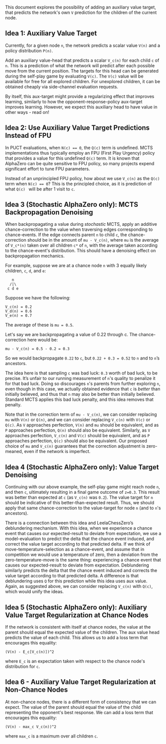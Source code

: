This document explores the possibility of adding an auxiliary value target, that predicts the network's
own `V` prediction for the children of the current node.

## Idea 1: Auxiliary Value Target

Currently, for a given node `n`, the network predicts a scalar value `V(n)` and a policy distribution `P(n)`.

Add an auxiliary value-head that predicts a scalar `V_c(n)` for each child `c` of `n`. 
This is a prediction of what the network will predict after each possible move from the current position. 
The targets for this head can be generated during the self-play game by evaluating `V(c)`. The `V(c)` 
value will be available for free for all explored children. For unexplored children, it can be obtained 
cheaply via side-channel evaluation requests.

By itself, this aux-target might provide a regularizing effect that improves learning,
similarly to how the opponent-response-policy aux-target improves learning. However, we expect this
auxiliary head to have value in other ways - read on!

## Idea 2: Use Auxiliary Value Target Predictions Instead of FPU

In PUCT evaluations, when `N(c) == 0`, the `Q(c)` term is undefined. MCTS implementations thus typically employ
an FPU (First Play Urgency) policy that provides a value for this undefined `Q(c)` term. It is known that 
AlphaZero can be quite sensitive to FPU policy, so many projects expend significant effort to tune FPU parameters.

Instead of an unprincipled FPU policy, how about we use `V_c(n)` as the `Q(c)` term when `N(c) == 0`?
This is the principled choice, as it is prediction of what `Q(c) ` will be after 1 visit to `c`.

## Idea 3 (Stochastic AlphaZero only): MCTS Backpropagation Denoising

When backpropagating a value during _stochastic_ MCTS, apply an additive chance-correction to the 
value when traversing edges corresponding to chance-events. If the edge connects parent `n` to child `c`,
the chance-correction should be in the amount of `mu - V_c(n)`, where `mu` is the average of `V_c*(n)`
taken over all children `c*` of `n`, with the average taken according to the chance-event's distribution.
This should have a denoising effect on backpropagation mechanics.

For example, suppose we are at a chance node `n` with 3 equally likely children, `c`, `d`, and `e`:

```
   n
  /|\
 c d e
```

Suppose we have the following:

```
V_c(n) = 0.2
V_d(n) = 0.6
V_e(n) = 0.7
```

The average of these is `mu = 0.5`.

Let's say we are backpropagating a value of 0.22 through c. The chance-correction here would be:

```
mu - V_c(n) = 0.5 - 0.2 = 0.3
```

So we would backpropagate `0.22` to `c`, but `0.22 + 0.3 = 0.52` to `n` and to `n`’s ancestors.

The idea here is that sampling `c` was bad luck: `0.3` worth of bad luck, to be precise.
It’s unfair to our running measurement of `n`'s quality to penalize it for that bad luck. 
Doing so discourages `n`'s parents from further exploring `n`, even though in this case,
we actually obtained evidence that `c` is _better_ than initially believed, and thus that
`n` may also be better than initially believed. Standard MCTS applies this bad luck penalty,
and this idea removes that penalty.

Note that in the correction term of `mu - V_c(n)`, we can consider replacing `mu` with `V(n)` or
`Q(n)`, and we can consider replacing `V_c(n)` with `V(c)` or `Q(c)`. As `V`
approaches perfection, `V(n)` and `mu` should be equivalent, and as `P` approaches perfection,
`Q(n)` should also be equivalent. Similarly, as `V` approaches perfection, `V_c(n)` and `V(c)`
should be equivalent, and as `P` approaches perfection, `Q(c)` should also be equivalent.
Our proposed choice of `mu` and `V_c(n)` guarantees that the correction adjustment
is zero-meaned, even if the network is imperfect.

## Idea 4 (Stochastic AlphaZero only): Value Target Denoising

Continuing with our above example, the self-play game might reach node `n`, and then `c`, 
ultimately resulting in a final game outcome of `z=0.3`. This result was better than expected at 
`c` (as `V_c(n)` was `0.2`). The value target for `n` should be indicative of this better-than-expected result.
Thus, we should apply that same chance-correction to the value-target for node `n` (and to `n`'s ancestors).

There is a connection between this idea and LeelaChessZero’s deblundering mechanism. With this idea,
when we experience a chance event that causes our expected-result to deviate from expectation, 
we use a model-evaluation to predict the delta that the chance event induced, and correct the 
value target according to that predicted delta. If we think of move-temperature-selection as a chance-event, 
and assume that in competition we would use a temperature of zero, then a deviation from the 
zero-temperature-move is the same thing: experiencing a chance event that causes our expected-result to 
deviate from expectation. Deblundering similarly predicts the delta that the chance event induced and 
corrects the value target according to that predicted delta. A difference is that deblundering uses 
`Q` for this prediction while this idea uses aux value. Again, as suggested above, we can consider
replacing `V_c(n)` with `Q(c)`, which would unify the ideas.

## Idea 5 (Stochastic AlphaZero only): Auxiliary Value Target Regularization at Chance Nodes

If the network is consistent with itself at chance nodes, the value at the parent should equal the 
expected value of the children. The aux value head predicts the value of each child. This 
allows us to add a loss term that encourages this equality:

```
(V(n) - E_c[V_c(n)])^2
```

where `E_c` is an expectation taken with respect to the chance node's distribution for `c`.

## Idea 6 - Auxiliary Value Target Regularization at Non-Chance Nodes

At non-chance nodes, there is a different form of consistency that we can expect.
The value of the parent should equal the value of the child representing the opponent's
best response. We can add a loss term that encourages this equality:

```
(V(n) - max_c V_c(n))^2
```

where `max_c` is a maximum over all children `c`.
